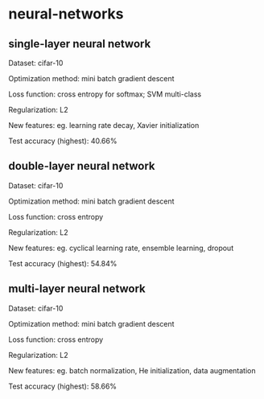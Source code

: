 # neural-networks

## single-layer neural network

Dataset: cifar-10

Optimization method: mini batch gradient descent

Loss function: cross entropy for softmax; SVM multi-class

Regularization: L2

New features: eg. learning rate decay, Xavier initialization

Test accuracy (highest): 40.66%

## double-layer neural network

Dataset: cifar-10

Optimization method: mini batch gradient descent

Loss function: cross entropy

Regularization: L2

New features: eg. cyclical learning rate, ensemble learning, dropout

Test accuracy (highest): 54.84%

## multi-layer neural network

Dataset: cifar-10

Optimization method: mini batch gradient descent

Loss function: cross entropy

Regularization: L2

New features: eg. batch normalization, He initialization, data augmentation

Test accuracy (highest): 58.66%
